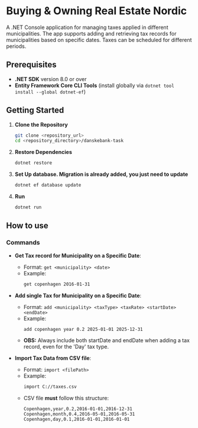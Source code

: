 # Buying & Owning Real Estate Nordic

A .NET Console application for managing taxes applied in different municipalities. The app supports adding and retrieving tax records for municipalities based on specific dates. Taxes can be scheduled for different periods.

## Prerequisites

- **.NET SDK** version 8.0 or over
- **Entity Framework Core CLI Tools** (install globally via `dotnet tool install --global dotnet-ef`)

## Getting Started

1. **Clone the Repository**

   ```bash
   git clone <repository_url>
   cd <repository_directory>/danskebank-task
   ```

2. **Restore Dependencies**

   ```bash
   dotnet restore
   ```

3. **Set Up database. Migration is already added, you just need to update**

   ```bash
   dotnet ef database update
   ```

4. **Run**

   ```bash
   dotnet run
   ```

## How to use

### Commands

- **Get Tax record for Municipality on a Specific Date**:

  - Format: `get <municipality> <date>`
  - Example:
    ```bash
    get copenhagen 2016-01-31
    ```

- **Add single Tax for Municipality on a Specific Date**:

  - Format: `add <municipality> <taxType> <taxRate> <startDate> <endDate>`
  - Example:
    ```bash
    add copenhagen year 0.2 2025-01-01 2025-12-31
    ```
  - **OBS:** Always include both startDate and endDate when adding a tax record, even for the 'Day' tax type.

- **Import Tax Data from CSV file**:
  - Format: `import <filePath>`
  - Example:
    ```bash
    import C://taxes.csv
    ```
  - CSV file **must** follow this structure:
    ```csv
    Copenhagen,year,0.2,2016-01-01,2016-12-31
    Copenhagen,month,0.4,2016-05-01,2016-05-31
    Copenhagen,day,0.1,2016-01-01,2016-01-01
    ```
